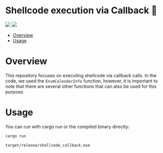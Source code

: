 # Shellcode execution via Callback 🦀

<p align="left">
	<a href="https://www.rust-lang.org/"><img src="https://img.shields.io/badge/made%20with-Rust-red"></a>
	<a href="#"><img src="https://img.shields.io/badge/platform-windows-blueviolet"></a>
</p>

- [Overview](#overview)
- [Usage](#usage)

# Overview
This repository focuses on executing shellcode via callback calls. In the code, we used the `EnumCalendarInfo` function, however, it is important to note that there are several other functions that can also be used for this purpose. 

# Usage 

You can run with cargo run or the compiled binary directly:
```sh
cargo run
```
```sh
target/release/shellcode_callback.exe
```